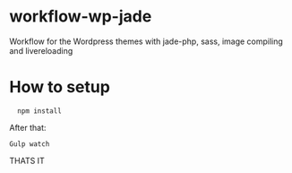 # workflow-wp-jade
Workflow for the Wordpress themes with jade-php, sass, image compiling and livereloading


# How to setup 

```
  npm install
```

After that:

```
Gulp watch
```

THATS IT
